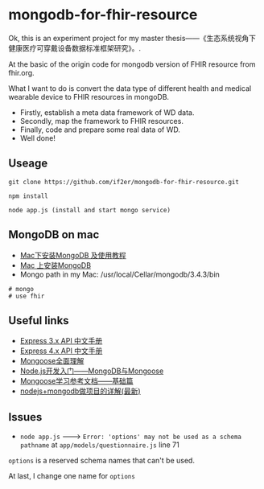 # mongodb-for-fhir-resource

Ok, this is an experiment project for my master thesis——《生态系统视角下健康医疗可穿戴设备数据标准框架研究》。.

At the basic of the origin code for mongodb version of FHIR resource from fhir.org.

What I want to do is convert the data type of different health and medical wearable device to FHIR resources in mongoDB.

- Firstly, establish a meta data framework of WD data.
- Secondly, map the framework to FHIR resources.
- Finally, code and prepare some real data of WD.
- Well done!

## Useage

```
git clone https://github.com/if2er/mongodb-for-fhir-resource.git

npm install

node app.js (install and start mongo service)

```

## MongoDB on mac

- [Mac下安装MongoDB 及使用教程](https://segmentfault.com/a/1190000002547229)
- [Mac 上安装MongoDB](http://www.jianshu.com/p/dd0c39bf7be4)
- Mongo path in my Mac: /usr/local/Cellar/mongodb/3.4.3/bin

```
# mongo
# use fhir
```

## Useful links
- [Express 3.x API 中文手册](http://www.expressjs.com.cn/3x/api.html#app.set)
- [Express 4.x API 中文手册](http://www.expressjs.com.cn/4x/api.html)
- [Mongoose全面理解](http://www.cnblogs.com/jayruan/p/5123754.html)
- [Node.js开发入门——MongoDB与Mongoose](http://blog.csdn.net/foruok/article/details/47746057)
- [Mongoose学习参考文档——基础篇](http://cnodejs.org/topic/504b4924e2b84515770103dd)
- [nodejs+mongodb做项目的详解(最新)](http://cnodejs.org/topic/547293caa3e2aee40698df0b)

## Issues

- `node app.js` ---> `Error: 'options' may not be used as a schema pathname` at `app/models/questionnaire.js` line 71 

`options` is a reserved schema names that can't be used.

At last, I change one name for `options`

